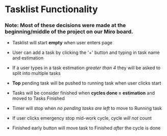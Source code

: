 # Tasklist Functionality

### Note: Most of these decisions were made at the beginning/middle of the project on our Miro board.

- Tasklist will start **empty** when user enters page

- User can add a task by clicking the '+' button and typing in task name and estimation

- If a user types in a task estimation *greater than 4* they will be asked to split into multiple tasks

- **Top** pending task will be pushed to running task when user clicks start

- Tasks will be consider finished when **cycles done = estimation** and moved to Tasks Finished

- Timer will stop when *no pending tasks are left* to move to Running task

- If user clicks emergency stop mid-work cycle, cycle *will not* count

- Finished early button will move task to Finished *after* the cycle is done
